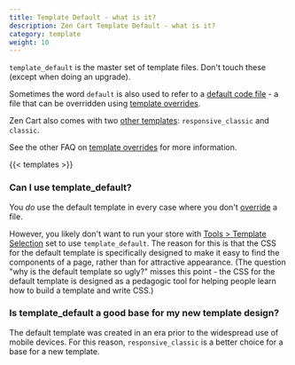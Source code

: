 ```yaml
---
title: Template Default - what is it? 
description: Zen Cart Template Default - what is it? 
category: template
weight: 10
---
```


`template_default` is the master set of template files. Don't touch these (except when doing an upgrade).

Sometimes the word `default` is also used to refer to a 
[default code file](/user/new_user_topics/no_such_file/#how-do-you-find-the-default-file) - a file that can be 
overridden using [template overrides](/user/new_user_topics/overrides/).

Zen Cart also comes with two [other templates](/user/template/other_templates): 
`responsive_classic` and `classic`. 

See the other FAQ on [template overrides](/user/template/template_overrides) for more information.

{{< templates >}}

### Can I use template_default? 

You *do* use the default template in every case where you don't [override](/user/first_steps/overrides/) a file. 

However, you likely don't want to run your store with 
[Tools > Template Selection](/user/admin_pages/tools/template_selection/) 
set to use `template_default`.  The reason for this is that 
the CSS for the default template is specifically designed to make it easy to find the components of a page, rather than for attractive appearance. 
(The question "why is the default template so ugly?" misses this point - 
the CSS for the default template is designed as a pedagogic tool for helping
people learn how to build a template and write CSS.) 

### Is template_default a good base for my new template design? 

The default template was created in an era prior to the widespread use of 
mobile devices.  For this reason, `responsive_classic` is a better choice 
for a base for a new template. 

